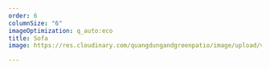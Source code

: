 ```yaml
---
order: 6
columnSize: "6"
imageOptimization: q_auto:eco
title: Sofa
image: https://res.cloudinary.com/quangdungandgreenpatio/image/upload/v1575701258/posts/DSC07288_fkhhd3.jpg

---
```

